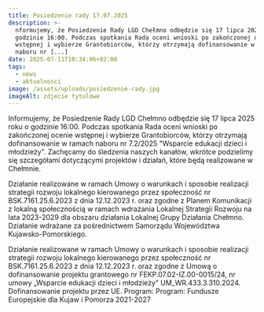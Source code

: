 ```yaml
---
title: Posiedzenie rady 17.07.2025
description: >-
  nformujemy, że Posiedzenie Rady LGD Chełmno odbędzie się 17 lipca 2025 roku o
  godzinie 16:00. Podczas spotkania Rada oceni wnioski po zakończonej ocenie
  wstępnej i wybierze Grantobiorców, którzy otrzymają dofinansowanie w ramach
  naboru nr [...]
date: 2025-07-11T10:34:06+02:00
tags:
  - news
  - aktualnosci
image: /assets/uploads/posiedzenie-rady.jpg
imageAlt: zdjecie tytulowe
---
```

Informujemy, że Posiedzenie Rady LGD Chełmno odbędzie się 17 lipca 2025 roku o godzinie 16:00. Podczas spotkania Rada oceni wnioski po zakończonej ocenie wstępnej i wybierze Grantobiorców, którzy otrzymają dofinansowanie w ramach naboru nr 7.2/2025 "Wsparcie edukacji dzieci i młodzieży". Zachęcamy do śledzenia naszych kanałów, wkrótce podzielimy się szczegółami dotyczącymi projektów i działań, które będą realizowane w Chełmnie.

Działanie realizowane w ramach Umowy o warunkach i sposobie realizacji strategii rozwoju lokalnego kierowanego przez społeczność nr BSK.7161.25.6.2023 z dnia 12.12.2023 r. oraz zgodne z Planem Komunikacji z lokalną społecznością w ramach wdrażania Lokalnej Strategii Rozwoju na lata 2023-2029 dla obszaru działania Lokalnej Grupy Działania Chełmno. Działanie wdrażane za pośrednictwem Samorządu Województwa Kujawsko-Pomorskiego.

Działanie realizowane w ramach Umowy o warunkach i sposobie realizacji strategii rozwoju lokalnego kierowanego przez społeczność nr BSK.7161.25.6.2023 z dnia 12.12.2023 r. oraz zgodne z Umową o dofinansowanie projektu grantowego nr FEKP.07.02-IZ.00-0015/24, nr umowy „Wsparcie edukacji dzieci i młodzieży” UM_WR.433.3.310.2024. Dofinansowanie projektu przez UE. Program:  Program: Fundusze Europejskie dla Kujaw i Pomorza 2021-2027

